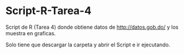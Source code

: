 # Script-R-Tarea-4
Script de R (Tarea 4) donde obtiene datos de http://datos.gob.do/ y los muestra en graficas.

Solo tiene que descargar la carpeta y abrir el Script e ir ejecutando.
